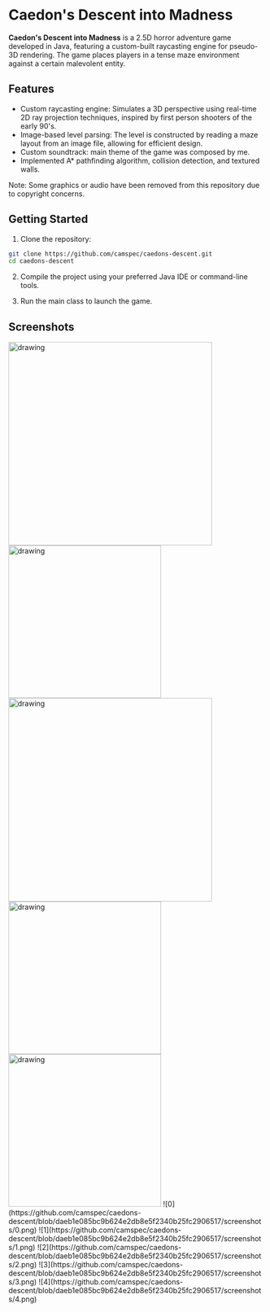 # Caedon's Descent into Madness

**Caedon's Descent into Madness** is a 2.5D horror adventure game developed in Java, featuring a custom-built raycasting engine for pseudo-3D rendering. The game places players in a tense maze environment against a certain malevolent entity.

## Features
- Custom raycasting engine: Simulates a 3D perspective using real-time 2D ray projection techniques, inspired by first person shooters of the early 90's.
- Image-based level parsing: The level is constructed by reading a maze layout from an image file, allowing for efficient design.
- Custom soundtrack: main theme of the game was composed by me.
- Implemented A* pathfinding algorithm, collision detection, and textured walls.

Note: Some graphics or audio have been removed from this repository due to copyright concerns.

## Getting Started
1. Clone the repository:
```bash
git clone https://github.com/camspec/caedons-descent.git
cd caedons-descent
```

2. Compile the project using your preferred Java IDE or command-line tools.

3. Run the main class to launch the game.

## Screenshots

<img src="https://github.com/camspec/caedons-descent/blob/daeb1e085bc9b624e2db8e5f2340b25fc2906517/screenshots/0.png" alt="drawing" width="400"/>
<img src="https://github.com/camspec/caedons-descent/blob/daeb1e085bc9b624e2db8e5f2340b25fc2906517/screenshots/1.png" alt="drawing" width="300"/>
<img src="https://github.com/camspec/caedons-descent/blob/daeb1e085bc9b624e2db8e5f2340b25fc2906517/screenshots/2.png" alt="drawing" width="400"/>
<img src="https://github.com/camspec/caedons-descent/blob/daeb1e085bc9b624e2db8e5f2340b25fc2906517/screenshots/3.png" alt="drawing" width="300"/>
<img src="https://github.com/camspec/caedons-descent/blob/daeb1e085bc9b624e2db8e5f2340b25fc2906517/screenshots/4.png" alt="drawing" width="300"/>
![0](https://github.com/camspec/caedons-descent/blob/daeb1e085bc9b624e2db8e5f2340b25fc2906517/screenshots/0.png)
![1](https://github.com/camspec/caedons-descent/blob/daeb1e085bc9b624e2db8e5f2340b25fc2906517/screenshots/1.png)
![2](https://github.com/camspec/caedons-descent/blob/daeb1e085bc9b624e2db8e5f2340b25fc2906517/screenshots/2.png)
![3](https://github.com/camspec/caedons-descent/blob/daeb1e085bc9b624e2db8e5f2340b25fc2906517/screenshots/3.png)
![4](https://github.com/camspec/caedons-descent/blob/daeb1e085bc9b624e2db8e5f2340b25fc2906517/screenshots/4.png)

